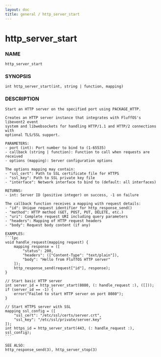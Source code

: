 ```yaml
---
layout: doc
title: general / http_server_start
---
```

# http_server_start

### NAME

    http_server_start

### SYNOPSIS

    int http_server_start(int, string | function, mapping)

### DESCRIPTION

    Start an HTTP server on the specified port using PACKAGE_HTTP.

    Creates an HTTP server instance that integrates with FluffOS's libevent2 event
    system and libwebsockets for handling HTTP/1.1 and HTTP/2 connections with
    optional TLS/SSL support.
    
    PARAMETERS:
    - port (int): Port number to bind to (1-65535)
    - callback (string | function): Function to call when requests are received
    - options (mapping): Server configuration options
    
    The options mapping may contain:
    - "ssl_cert": Path to SSL certificate file for HTTPS
    - "ssl_key": Path to SSL private key file  
    - "interface": Network interface to bind to (default: all interfaces)
    
    RETURNS:
    - int: Server ID (positive integer) on success, -1 on failure
    
    The callback function receives a mapping with request details:
    - "id": Unique request identifier for http_response_send()
    - "method": HTTP method (GET, POST, PUT, DELETE, etc.)
    - "uri": Complete request URI including query parameters
    - "headers": Mapping of HTTP request headers
    - "body": Request body content (if any)
    
    EXAMPLES:
    ```lpc
    void handle_request(mapping request) {
        mapping response = ([
            "status": 200,
            "headers": (["Content-Type": "text/plain"]),
            "body": "Hello from FluffOS HTTP server"
        ]);
        http_response_send(request["id"], response);
    }
    
    // Start basic HTTP server
    int server_id = http_server_start(8080, (: handle_request :), ([]));
    if (server_id == -1) {
        error("Failed to start HTTP server on port 8080");
    }
    
    // Start HTTPS server with SSL
    mapping ssl_config = ([
        "ssl_cert": "/etc/ssl/certs/server.crt",
        "ssl_key": "/etc/ssl/private/server.key"
    ]);
    int https_id = http_server_start(443, (: handle_request :), ssl_config);
    ```
    
    SEE ALSO:
    http_response_send(3), http_server_stop(3)
